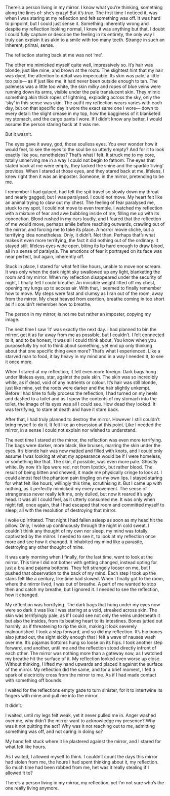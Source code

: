 There’s a person living in my mirror. I know what you’re thinking, something along the lines of: she’s crazy! But it’s true. The first time I noticed it, was when I was staring at my reflection and felt something was off. It was hard to pinpoint, but I could just sense it. Something inherently wrong and despite my reflection looking normal, I knew it was anything but that. I doubt I could fully capture or describe the feeling in its entirety, the only way I truly can explain it as akin to a smile with too many teeth. Strange in such an inherent, primal, sense. 

The reflection staring back at me was not ‘me’. 

The other me mimicked myself quite well, impressively so. It’s hair was blonde, just like mine, and brown at the roots. The slightest hint that my hair was dyed, the attention to detail was impeccable. Its skin was pale, a little too pale— as if just like me, it had never been outside enough to tan. The paleness was a little too white, the skin milky and ropes of blue veins were running down its arms, visible under the pale translucent skin. They mimic something akin thick ropes of lightning, exploding across the sky, only the ‘sky’ in this sense was skin. The outfit my reflection wears varies with each day, but on that specific day it wore the exact same one I wore— down to every detail: the slight crease in my top, how the bagginess of it blanketed my stomach, and the cargo pants I wore. If I didn’t know any better, I would assume the person staring back at it was me. 

But it wasn’t. 

The eyes gave it away, god, those soulless eyes. You ever wonder how it would feel, to see the eyes to the soul be so utterly empty? And for it to look exactly like you, nonetheless? That’s what I felt. It struck me to my core, totally unnerving me in a way I could not begin to fathom. The eyes that stated back at me were empty, they lacked the shine and the sparkle ‘living’ provides. When I stared at those eyes, and they stared back at me, lifeless, I knew right then it was an imposter. Someone, in the mirror, pretending to be me. 

I remember I had gulped, had felt the spit travel so slowly down my throat and nearly gagged, but I was paralysed. I could not move. My heart felt like an animal trying to claw out my chest. The feeling of fear paralysed me, stuck to my spot, I could not move to even tremble. I watched my reflection with a mixture of fear and awe bubbling inside of me, filling me up with its concoction. Blood rushed in my ears loudly, and I feared that the reflection of me would move, perhaps smile before reaching outwards, crawling out of the mirror, and forcing me to take its place. A horror movie cliche, but a terrifying idea nonetheless. Only, it didn’t. Not than. Perhaps that’s what makes it even more terrifying, the fact it did nothing out of the ordinary. It stayed still, lifeless eyes wide open, biting its lip hard enough to draw blood, all in a sense of paralysis. The emotions of fear it portrayed on its face was near perfect, but again, inherently off. 

Stuck in place, I stared for what felt like hours, unable to move nor scream. It was only when the dark night sky swallowed up any light, blanketing the room and my mirror. When my reflection disappeared under the security of night, I finally felt I could breathe. An invisible weight lifted off my chest, opening my lungs up to access air. With that, I seemed to finally remember how to move. My steps were fast and clumsy as I ran out of the room, away from the mirror. My chest heaved from exertion, breathe coming in too short as if I couldn’t remember how to breathe. 

The person in my mirror, is not me but rather an imposter, copying my image. 

The next time I saw ‘it’ was exactly the next day. I had planned to bin the mirror, get it as far away from me as possible, but I couldn’t. I felt connected to it, and to be honest, It was all I could think about. You know when you purposefully try not to think about something, yet end up only thinking about that one specific thing even more? That’s what I experienced. Like a starved man to food, it lay heavy in my mind and in a way I needed it, to see it once more. 

When I stared at my reflection, it felt even more foreign. Dark bags hung under lifeless eyes, star, against the pale skin. The skin was so incredibly white, as if dead, void of any nutrients or colour. It’s hair was still blonde, just like mine, yet the roots were darker and the hair slightly unkempt. Before I had time to fully process the reflection, I had turned on my heels and dashed to a toilet and as I spew the contents of my stomach into the toilet, the image of its eyes was all I could see. How dead they looked. It was terrifying, to stare at death and have it stare back. 

After that, I had truly planned to destroy the mirror. However I still couldn’t bring myself to do it. It felt like an obsession at this point. Like I needed the mirror, in a sense I could not explain nor wished to understand. 

The next time I stared at the mirror, the reflection was even more terrifying. The bags were darker, more black, like bruises, marring the skin under the eyes. It’s blonde hair was now matted and filled with knots, and I could only assume I was looking at what my appearance would be if I were homeless, or something like that. The skin, if possible, was even more pale. Ghostly white. By now it’s lips were red, not from lipstick, but rather blood. The result of being bitten and chewed, it made me physically cringe to look at. I could almost feel the phantom pain tingling on my own lips. I stayed staring for what felt like hours, willingly this time, scrutinising it. But I came up with nothing, as it perfectly mimicked my every movement. The sense of strangeness never really left me, only dulled, but now it reared it’s ugly head. It was all I could feel, as it utterly consumed me. It was only when night fell, once again, that I had escaped that room and committed myself to sleep, all with the resolution of destroying that mirror. 

I woke up irritated. That night I had fallen asleep as soon as my head hit the pillow. Only, I woke up continuously through the night in cold sweat. I couldn’t think any thought of my own nor sleep, my mind was totally captivated by the mirror. I needed to see it, to look at my reflection once more and see how it changed. It inhabited my mind like a parasite, destroying any other thought of mine.

It was early morning when I finally, for the last time, went to look at the mirror. This time I did not bother with getting changed, instead opting for just a bra and pajama bottoms. They felt strangely looser on me, but I pushed that observation to the back of my mind. Each step I took up the stairs felt like a century, like time had slowed. When I finally got to the room, where the mirror lived, I was out of breathe. A part of me wanted to stop then and catch my breathe, but I ignored it. I needed to see the reflection, how it changed. 

My reflection was horrifying. The dark bags that hung under my eyes now were so dark it was like I was staring at a void, streaked across skin. The skin was terrifyingly pale, as if I could see not only the veins underneath it but also the insides, from its beating heart to its intestines. Bones jutted out harshly, as if threatening to rip the skin, making it look severely malnourished. I took a step forward, and so did my reflection. It’s hip bones also jutted out, the sight sickly enough that I felt a wave of nausea wash over me. It’s pajamas bottoms hung so loose on its hips. I took another step forward, and another, until me and the reflection stood directly infront of each other. The mirror was nothing more than a gateway now, as I watched my breathe hit the surface of it. My reflection looked even worse up close. Without thinking, I lifted my hand upwards and placed it against the surface of the mirror. My reflection did the same, and for a brief moment, I felt a spark of electricity cross from the mirror to me. As if I had made contact with something off bounds. 

I waited for the reflections empty gaze to turn sinister, for it to intertwine its fingers with mine and pull me into the mirror. 

It didn’t. 

I waited, until my legs felt weak, yet it never pulled me in. Anger washed over me, why didn’t the mirror want to acknowledge my presence? Why was it not quitting the act? Why was it not reaching out to me, admitting something was off, and not caring in doing so? 

My hand felt stuck where it lie plastered against the mirror, and I stared for what felt like hours. 

As I waited, I allowed myself to think. I couldn’t count the days this mirror had stolen from me, the hours I had spent thinking about it, my reflection. So much time had been robbed from me, het was it really stealing if I allowed it to?

There’s a person living in my mirror, my reflection, yet I’m not sure who’s the one really living anymore.